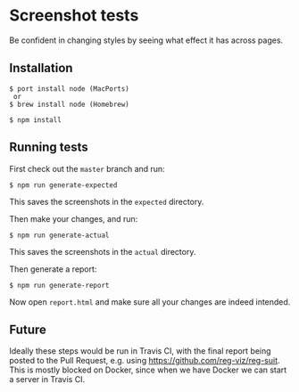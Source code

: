 Screenshot tests
================

Be confident in changing styles by seeing what effect it has across pages.

## Installation

````
$ port install node (MacPorts)
 or
$ brew install node (Homebrew)

$ npm install
````

## Running tests

First check out the `master` branch and run:

````
$ npm run generate-expected
````

This saves the screenshots in the `expected` directory.

Then make your changes, and run:

````
$ npm run generate-actual
````

This saves the screenshots in the `actual` directory.

Then generate a report:

````
$ npm run generate-report
````

Now open `report.html` and make sure all your changes are indeed intended.

## Future

Ideally these steps would be run in Travis CI, with the final report being posted
to the Pull Request, e.g. using https://github.com/reg-viz/reg-suit. This is mostly
blocked on Docker, since when we have Docker we can start a server in Travis CI.
